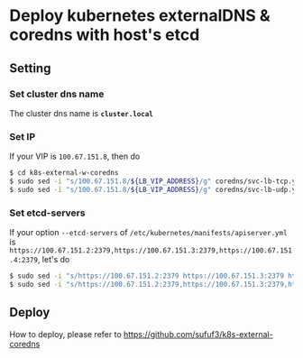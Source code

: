 # Deploy kubernetes externalDNS & coredns with host's etcd

## Setting
### Set cluster dns name
The cluster dns name is **`cluster.local`**

### Set IP

If your VIP is `100.67.151.8`, then do  
```sh
$ cd k8s-external-w-coredns
$ sudo sed -i "s/100.67.151.8/${LB_VIP_ADDRESS}/g" coredns/svc-lb-tcp.yml
$ sudo sed -i "s/100.67.151.8/${LB_VIP_ADDRESS}/g" coredns/svc-lb-udp.yml
```
### Set etcd-servers

If your option `--etcd-servers` of `/etc/kubernetes/manifests/apiserver.yml` is `https://100.67.151.2:2379,https://100.67.151.3:2379,https://100.67.151.4:2379`, let's do  
```sh
$ sudo sed -i "s/https://100.67.151.2:2379 https://100.67.151.3:2379 https://100.67.151.4:2379/${ETCD_SERVERS}/g" coredns/cm.yml
$ sudo sed -i "s/https://100.67.151.2:2379,https://100.67.151.3:2379,https://100.67.151.4:2379/${ETCD_SERVERS}/g" external-dns/deploy.yml
```

## Deploy
How to deploy, please refer to https://github.com/sufuf3/k8s-external-coredns
